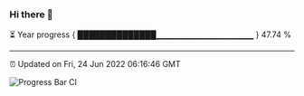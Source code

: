### Hi there 👋

⏳ Year progress { ██████████████▁▁▁▁▁▁▁▁▁▁▁▁▁▁▁▁ } 47.74 %

---

⏰ Updated on Fri, 24 Jun 2022 06:16:46 GMT

![Progress Bar CI](https://github.com/liununu/liununu/workflows/Progress%20Bar%20CI/badge.svg)
